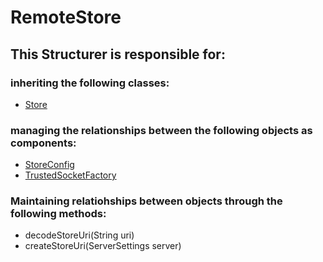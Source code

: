 # RemoteStore
## This Structurer is responsible for:
### inheriting the following classes:
* [Store](../InformationHolders/Store.md)
### managing the relationships between the following objects as components:
* [StoreConfig](../InformationHolders/StoreConfig.md) 
* [TrustedSocketFactory](../ServiceProviders/TrustedSocketFactory.md) 
### Maintaining relatiohships between objects through the following methods: 
* decodeStoreUri(String uri)
* createStoreUri(ServerSettings server)
